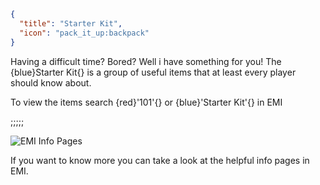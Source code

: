 ```json
{
  "title": "Starter Kit",
  "icon": "pack_it_up:backpack"
}
```


Having a difficult time? Bored? Well i have something for you! The {blue}Starter Kit{} is a group of useful items that at least every player should know about. 


To view the items search {red}'101'{} or {blue}'Starter Kit'{} in EMI

;;;;;

![EMI Info Pages](beyond:textures/lavender/info.png,fit)

If you want to know more you can take a look at the helpful info pages in EMI.
